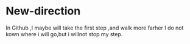 # New-direction
In Github ,I maybe will take the first step ,and walk more farher
I do not kown where i will go,but i willnot stop my step.
